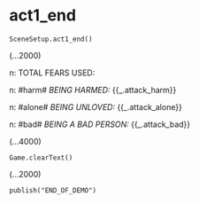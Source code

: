 # act1_end

`SceneSetup.act1_end()`

(...2000)

n: TOTAL FEARS USED:

n: #harm# *BEING HARMED:* {{_.attack_harm}}

n: #alone# *BEING UNLOVED:* {{_.attack_alone}}

n: #bad# *BEING A BAD PERSON:* {{_.attack_bad}}

(...4000)

`Game.clearText()`

(...2000)

`publish("END_OF_DEMO")`
